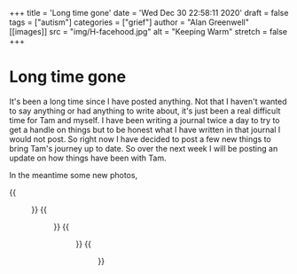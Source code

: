 +++
title = 'Long time gone'
date = 'Wed Dec 30 22:58:11 2020'
draft = false
tags = ["autism"]
categories = ["grief"]
author = "Alan Greenwell"
[[images]]
	src = "img/H-facehood.jpg"
	alt = "Keeping Warm"
	stretch = false
+++



# Long time gone

It's been a long time since I have posted anything. Not that I haven't wanted to say anything or had anything to write about, it's just been a real difficult time for Tam and myself. I have been writing a journal twice a day to try to get a handle on things but to be honest what I have written in that journal I would not post. So right now I have decided to post a few new things to bring Tam's journey up to date. So over the next week I will be posting an update on how things have been with Tam.

In the meantime some new photos,

{{<figure src = "/img/H-standing.jpg" caption = "Mile 10, hurry up Dad">}}
{{<figure src = "/img/H-facehood.jpg" caption = "Keeping Warm">}}
{{<figure src = "/img/H-facesmile.jpg" caption = "Still Warm Dad">}}
{{<figure src = "/img/H-looking.jpg" caption = "Whats that?">}}
